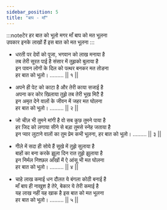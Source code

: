 ```yaml
---
sidebar_position: 5
title: "बाप - माँ"
---
```


:::noteटेर
हर बात को भूलो मगर माँ बाप को मत भूलना <br/>
उपकार इनके लाखों हैं इस बात को मत भूलना
:::

- धरती पर देवों को पूजा, भगवान को लाख मनाया है <br/>
  तब तेरी सूरत पाई है संसार में तुझको बुलाया है <br/>
  इन पावन लोगों के दिल को पत्थर बनकर मत तोडना <br/>
  हर बात को भूलो। ......... || १ ||

- अपने ही पेट को काटा है और तेरी काया सजाई है <br/>
  अपना कर कोर खिलाया तुझे तब तेरी भूख मिटै है <br/>
  इन अमृत देने वालों के जीवन में जहर मत घोलना <br/>
  हर बात को भूलो। ......... || २ ||

- जो चीज़ भी तुमने मांगी है वो सब कुछ तुमने पाया है <br/>
  हर जिद को लगाया सीने से बड़ा तुमसे स्नेह जताया है <br/>
  इन प्यार लुटाने वालों का तुम प्रेम कभी भूलना,
  हर बात को भूलो। ......... || ३ ||

- गीले में सदा ही सोये हैं सूखे में तुझे सुलाया है <br/>
  बाहों का बना करके झूला दिन रात तुझे झुलाया है <br/>
  इन निर्मल निश्छल आँखों में ऐ आंसू भी मत घोलना <br/>
  हर बात को भूलो। ......... || ४ ||

- चाहे लाख कमाई धन दौलत ये बंगला कोठी बनाई है <br/>
  माँ बाप ही नाखुश है तेरे, बेकार ये तेरी कमाई है <br/>
  यह लाख नहीं यह खाक है इस बात को मत भूलना <br/>
  हर बात को भूलो। ......... || ५ ||
